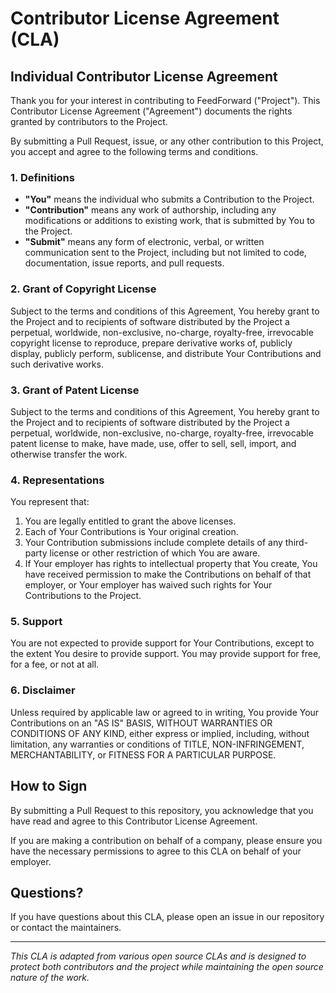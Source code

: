 # Contributor License Agreement (CLA)

## Individual Contributor License Agreement

Thank you for your interest in contributing to FeedForward ("Project"). This Contributor License Agreement ("Agreement") documents the rights granted by contributors to the Project.

By submitting a Pull Request, issue, or any other contribution to this Project, you accept and agree to the following terms and conditions.

### 1. Definitions

- **"You"** means the individual who submits a Contribution to the Project.
- **"Contribution"** means any work of authorship, including any modifications or additions to existing work, that is submitted by You to the Project.
- **"Submit"** means any form of electronic, verbal, or written communication sent to the Project, including but not limited to code, documentation, issue reports, and pull requests.

### 2. Grant of Copyright License

Subject to the terms and conditions of this Agreement, You hereby grant to the Project and to recipients of software distributed by the Project a perpetual, worldwide, non-exclusive, no-charge, royalty-free, irrevocable copyright license to reproduce, prepare derivative works of, publicly display, publicly perform, sublicense, and distribute Your Contributions and such derivative works.

### 3. Grant of Patent License

Subject to the terms and conditions of this Agreement, You hereby grant to the Project and to recipients of software distributed by the Project a perpetual, worldwide, non-exclusive, no-charge, royalty-free, irrevocable patent license to make, have made, use, offer to sell, sell, import, and otherwise transfer the work.

### 4. Representations

You represent that:

1. You are legally entitled to grant the above licenses.
2. Each of Your Contributions is Your original creation.
3. Your Contribution submissions include complete details of any third-party license or other restriction of which You are aware.
4. If Your employer has rights to intellectual property that You create, You have received permission to make the Contributions on behalf of that employer, or Your employer has waived such rights for Your Contributions to the Project.

### 5. Support

You are not expected to provide support for Your Contributions, except to the extent You desire to provide support. You may provide support for free, for a fee, or not at all.

### 6. Disclaimer

Unless required by applicable law or agreed to in writing, You provide Your Contributions on an "AS IS" BASIS, WITHOUT WARRANTIES OR CONDITIONS OF ANY KIND, either express or implied, including, without limitation, any warranties or conditions of TITLE, NON-INFRINGEMENT, MERCHANTABILITY, or FITNESS FOR A PARTICULAR PURPOSE.

## How to Sign

By submitting a Pull Request to this repository, you acknowledge that you have read and agree to this Contributor License Agreement.

If you are making a contribution on behalf of a company, please ensure you have the necessary permissions to agree to this CLA on behalf of your employer.

## Questions?

If you have questions about this CLA, please open an issue in our repository or contact the maintainers.

---

*This CLA is adapted from various open source CLAs and is designed to protect both contributors and the project while maintaining the open source nature of the work.*